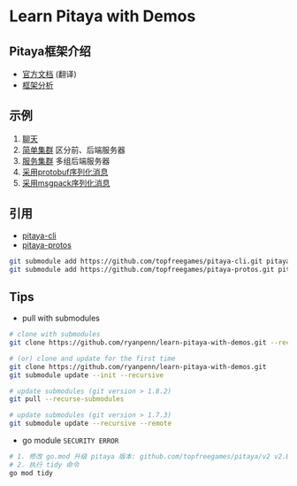# Learn Pitaya with Demos

## Pitaya框架介绍

- [官方文档](./docs/Pitaya%E5%AE%98%E6%96%B9%E6%96%87%E6%A1%A3.pdf) (翻译)
- [框架分析](./docs/pitaya%E6%A1%86%E6%9E%B6%E5%88%86%E6%9E%90.pdf)

## 示例

1. [聊天](./01_chat/README.md)
2. [简单集群](./02_cluster/README.md) 区分前、后端服务器
3. [服务集群](./03_cluster_chat/README.md) 多组后端服务器
4. [采用protobuf序列化消息](./04_protobuf/README.md)
5. [采用msgpack序列化消息](./05_msgp/README.md)

## 引用

- [pitaya-cli](https://github.com/topfreegames/pitaya-cli)
- [pitaya-protos](https://github.com/topfreegames/pitaya-protos)

```bash
git submodule add https://github.com/topfreegames/pitaya-cli.git pitaya-cli
git submodule add https://github.com/topfreegames/pitaya-protos.git pitaya-protos
```

## Tips

- pull with submodules

```bash
# clone with submodules
git clone https://github.com/ryanpenn/learn-pitaya-with-demos.git --recursive

# (or) clone and update for the first time
git clone https://github.com/ryanpenn/learn-pitaya-with-demos.git
git submodule update --init --recursive

# update submodules (git version > 1.8.2)
git pull --recurse-submodules

# update submodules (git version > 1.7.3)
git submodule update --recursive --remote

```

- go module `SECURITY ERROR`

```bash
# 1. 修改 go.mod 升级 pitaya 版本: github.com/topfreegames/pitaya/v2 v2.8.0
# 2. 执行 tidy 命令
go mod tidy
```